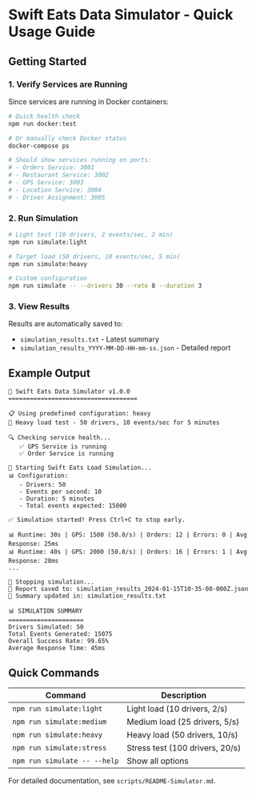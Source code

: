 # Swift Eats Data Simulator - Quick Usage Guide

## Getting Started

### 1. Verify Services are Running

Since services are running in Docker containers:

```bash
# Quick health check
npm run docker:test

# Or manually check Docker status
docker-compose ps

# Should show services running on ports:
# - Orders Service: 3001
# - Restaurant Service: 3002
# - GPS Service: 3003
# - Location Service: 3004
# - Driver Assignment: 3005
```

### 2. Run Simulation

```bash
# Light test (10 drivers, 2 events/sec, 2 min)
npm run simulate:light

# Target load (50 drivers, 10 events/sec, 5 min)
npm run simulate:heavy

# Custom configuration
npm run simulate -- --drivers 30 --rate 8 --duration 3
```

### 3. View Results

Results are automatically saved to:
- `simulation_results.txt` - Latest summary
- `simulation_results_YYYY-MM-DD-HH-mm-ss.json` - Detailed report

## Example Output

```
🎯 Swift Eats Data Simulator v1.0.0
====================================

📋 Using predefined configuration: heavy
📝 Heavy load test - 50 drivers, 10 events/sec for 5 minutes

🔍 Checking service health...
   ✅ GPS Service is running
   ✅ Order Service is running

🚀 Starting Swift Eats Load Simulation...
📊 Configuration:
   - Drivers: 50
   - Events per second: 10
   - Duration: 5 minutes
   - Total events expected: 15000

✅ Simulation started! Press Ctrl+C to stop early.

📊 Runtime: 30s | GPS: 1500 (50.0/s) | Orders: 12 | Errors: 0 | Avg Response: 25ms
📊 Runtime: 40s | GPS: 2000 (50.0/s) | Orders: 16 | Errors: 1 | Avg Response: 28ms
...

🛑 Stopping simulation...
📄 Report saved to: simulation_results_2024-01-15T10-35-00-000Z.json
📄 Summary updated in: simulation_results.txt

📊 SIMULATION SUMMARY
=====================
Drivers Simulated: 50
Total Events Generated: 15075
Overall Success Rate: 99.65%
Average Response Time: 45ms
```

## Quick Commands

| Command | Description |
|---------|-------------|
| `npm run simulate:light` | Light load (10 drivers, 2/s) |
| `npm run simulate:medium` | Medium load (25 drivers, 5/s) |
| `npm run simulate:heavy` | Heavy load (50 drivers, 10/s) |
| `npm run simulate:stress` | Stress test (100 drivers, 20/s) |
| `npm run simulate -- --help` | Show all options |

For detailed documentation, see `scripts/README-Simulator.md`.
